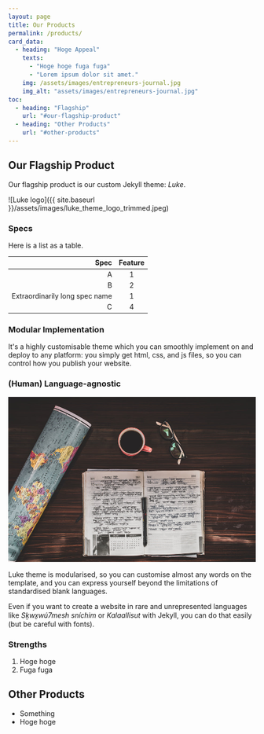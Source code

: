 ```yaml
---
layout: page
title: Our Products
permalink: /products/
card_data:
  - heading: "Hoge Appeal"
    texts:
      - "Hoge hoge fuga fuga"
      - "Lorem ipsum dolor sit amet."
    img: /assets/images/entrepreneurs-journal.jpg
    img_alt: "assets/images/entrepreneurs-journal.jpg"
toc:
  - heading: "Flagship"
    url: "#our-flagship-product"
  - heading: "Other Products"
    url: "#other-products"
---
```


## Our Flagship Product

Our flagship product is our custom Jekyll theme: *Luke*.

![Luke logo]({{ site.baseurl }}/assets/images/luke_theme_logo_trimmed.jpeg)

### Specs

Here is a list as a table.

| Spec | Feature |
| ---: | :---:  |
| A    | 1       |
| B    | 2       |
| Extraordinarily long spec name | 1 |
| C | 4 |

### Modular Implementation

It's a highly customisable theme which you can smoothly implement on and deploy to any platform:
you simply get html, css, and js files, so you can control how you publish your website.

### (Human) Language-agnostic

![Travel Plans Are The Best Plans Photo by Rahul Pandit on Burst by Shopify](/assets/images/travel-plans-are-the-best-plans.jpg)

Luke theme is modularised, so you can customise almost any words on the template, and you can
express yourself beyond the limitations of standardised blank languages.

Even if you want to create a website in rare and unrepresented languages like
*Sḵwx̱wú7mesh sníchim* or *Kalaallisut* with Jekyll, you can do that easily (but be careful with fonts).

### Strengths

1. Hoge hoge
2. Fuga fuga

## Other Products

- Something
- Hoge hoge
